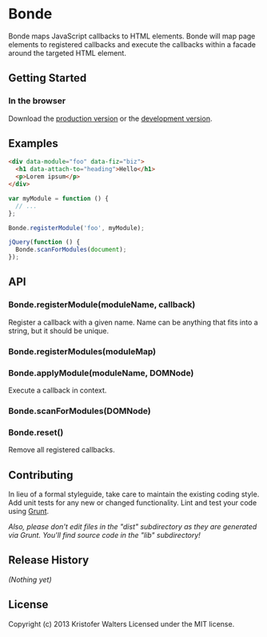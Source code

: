 # Bonde

Bonde maps JavaScript callbacks to HTML elements.
Bonde will map page elements to registered callbacks and execute the callbacks within a facade around the targeted HTML element.


## Getting Started
### In the browser
Download the [production version][min] or the [development version][max].

[min]: https://raw.github.com/kwltrs/bonde/master/dist/bonde.min.js
[max]: https://raw.github.com/kwltrs/bonde/master/dist/bonde.js

## Examples

```html
<div data-module="foo" data-fiz="biz">
  <h1 data-attach-to="heading">Hello</h1>
  <p>Lorem ipsum</p>
</div>
```

```javascript
var myModule = function () {
  // ...
};

Bonde.registerModule('foo', myModule);

jQuery(function () {
  Bonde.scanForModules(document);
});
```



## API

### Bonde.registerModule(moduleName, callback)

Register a callback with a given name.  Name can be anything that fits into a string, but it should be unique.

### Bonde.registerModules(moduleMap)

### Bonde.applyModule(moduleName, DOMNode)

Execute a callback in context.

### Bonde.scanForModules(DOMNode)

### Bonde.reset()

Remove all registered callbacks.


## Contributing
In lieu of a formal styleguide, take care to maintain the existing coding style. Add unit tests for any new or changed functionality. Lint and test your code using [Grunt](http://gruntjs.com/).

_Also, please don't edit files in the "dist" subdirectory as they are generated via Grunt. You'll find source code in the "lib" subdirectory!_

## Release History
_(Nothing yet)_

## License
Copyright (c) 2013 Kristofer Walters
Licensed under the MIT license.
